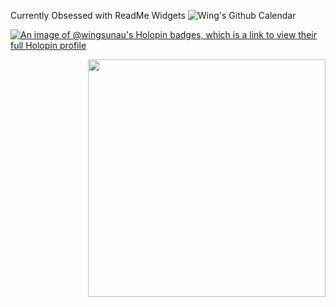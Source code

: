 Currently Obsessed with ReadMe Widgets
![Wing's Github Calendar](https://github-3d-contribution-calendar.vercel.app/api?username=WingSunAu)

[![An image of @wingsunau's Holopin badges, which is a link to view their full Holopin profile](https://holopin.me/wingsunau)](https://holopin.io/@wingsunau)


<img align='right' src="https://github-readme-stats.vercel.app/api?username=WingSunAu&show_icons=true&theme=dark" width="380">
